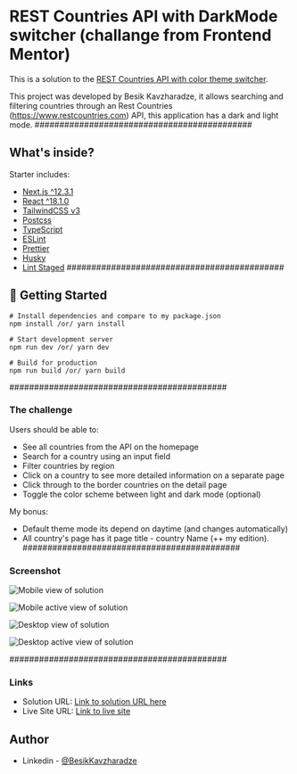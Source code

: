 # REST Countries API with DarkMode switcher (challange from Frontend Mentor)

This is a solution to the [REST Countries API with color theme switcher](https://www.frontendmentor.io/challenges/rest-countries-api-with-color-theme-switcher-5cacc469fec04111f7b848ca). 

This project was developed by Besik Kavzharadze, it allows searching and filtering countries through an Rest Countries (https://www.restcountries.com) API, this application has a dark and light mode.
############################################


## What's inside?

Starter includes:
- [Next.js ^12.3.1](https://nextjs.org/) 
- [React ^18.1.0](https://reactjs.org/) 
- [TailwindCSS v3](https://tailwindcss.com/)
- [Postcss](https://postcss.org/)
- [TypeScript](https://www.typescriptlang.org/) 
- [ESLint](https://eslint.org/)
- [Prettier](https://prettier.io/)
- [Husky](https://github.com/typicode/husky)
- [Lint Staged](https://github.com/okonet/lint-staged)
############################################

## 🚀 Getting Started

```
# Install dependencies and compare to my package.json
npm install /or/ yarn install

# Start development server
npm run dev /or/ yarn dev

# Build for production
npm run build /or/ yarn build
```
############################################


### The challenge

Users should be able to:
- See all countries from the API on the homepage
- Search for a country using an input field
- Filter countries by region
- Click on a country to see more detailed information on a separate page
- Click through to the border countries on the detail page
- Toggle the color scheme between light and dark mode (optional)

My bonus: 
- Default theme mode its depend on daytime (and changes automatically) 
- All country's page has it page title - country Name (++ my edition).
############################################


### Screenshot

![Mobile view of solution](./screenshot/mobile.png)

![Mobile active view of solution](./screenshot/mobile-active.png)

![Desktop view of solution](./screenshot/desktop.png)

![Desktop active view of solution](./screenshot/desktop-active.png)

############################################


### Links

- Solution URL: [Link to solution URL here](https://www.frontendmentor.io/solutions/rest-countries-api-with-color-theme-switcher-PEPrHnrjaL)
- Live Site URL: [Link to live site](https://countries-api-test.netlify.app/)

## Author

- Linkedin - [@BesikKavzharadze](https://www.linkedin.com/in/Besik-kavzharadze/)
